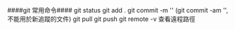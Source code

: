 ####git 常用命令####
git status
git add . 
git commit -m ''
(git commit -am '',不能用於新追蹤的文件)
git pull 
git push 
git remote -v 查看遠程路徑
